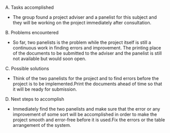 A. Tasks accomplished
- The group found a project adviser and a panelist for this subject and they will be working on the project immediately after consultation.

B. Problems encountered
- So far, two panelists is the problem while the project itself is still a continuous work in finding errors and improvement. The printing place of the documents to be submitted to the adviser and the panelist is still not available but would soon open.

C. Possible solutions
- Think of the two panelists for the project and to find errors before the project is to be implemented.Print the documents ahead of time so that it will be ready for submission.

D. Next steps to accomplish
- Immediately find the two panelists and make sure that the error or any improvement of some sort will be accomplished in order to make the project smooth and error-free before it is used.Fix the errors or the table arrangement of the system.